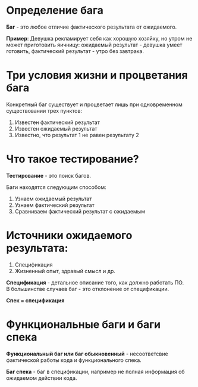 # Определение бага
**Баг** - это любое отличие фактического результата от ожидаемого.

**Пример**:   Девушка рекламирует себя как хорошую хозяйку, но утром не может приготовить яичницу: ожидаемый результат - девушка умеет готовить, фактический результат - утро без завтрака.

# Три условия жизни и процветания бага
Конкретный баг существует и процветает лишь при одновременном существовании трех пунктов:
1. Известен фактический результат
2. Известен ожидаемый результат
3. Известно, что результат 1 не равен результату 2

# Что такое тестирование? 
**Тестирование** - это поиск багов.   

Баги находятся следующим способом:
1. Узнаем ожидаемый результат
2. Узнаем фактический результат
3. Сравниваем фактический результат с ожидаемым

# Источники ожидаемого результата:
1. Спецификация
2. Жизненный опыт, здравый смысл и др.

**Спецификация** - детальное описание того, как должно работать ПО.   
В большинстве случаев баг - это отклонение от спецификации.

**Спек = спецификация**

# Функциональные баги и баги спека
**Функциональный баг или баг обыкновенный** - несоответсвие фактической работы кода и функционального спека.

**Баг спека** - баг в спецификации, например не полная информация об ожидаемом действии кода.
